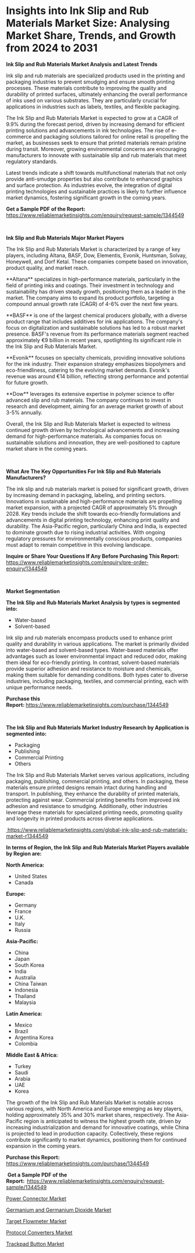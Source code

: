 <p><h1>Insights into Ink Slip and Rub Materials Market Size: Analysing Market Share, Trends, and Growth from 2024 to 2031</h1></p><p><strong>Ink Slip and Rub Materials Market Analysis and Latest Trends</strong></p>
<p><p>Ink slip and rub materials are specialized products used in the printing and packaging industries to prevent smudging and ensure smooth printing processes. These materials contribute to improving the quality and durability of printed surfaces, ultimately enhancing the overall performance of inks used on various substrates. They are particularly crucial for applications in industries such as labels, textiles, and flexible packaging.</p><p>The Ink Slip and Rub Materials Market is expected to grow at a CAGR of 9.9% during the forecast period, driven by increasing demand for efficient printing solutions and advancements in ink technologies. The rise of e-commerce and packaging solutions tailored for online retail is propelling the market, as businesses seek to ensure that printed materials remain pristine during transit. Moreover, growing environmental concerns are encouraging manufacturers to innovate with sustainable slip and rub materials that meet regulatory standards.</p><p>Latest trends indicate a shift towards multifunctional materials that not only provide anti-smudge properties but also contribute to enhanced graphics and surface protection. As industries evolve, the integration of digital printing technologies and sustainable practices is likely to further influence market dynamics, fostering significant growth in the coming years.</p></p>
<p><strong>Get a Sample PDF of the Report:&nbsp;</strong> <a href="https://www.reliablemarketinsights.com/enquiry/request-sample/1344549?utm_campaign=1282&utm_medium=2&utm_source=Github&utm_content=ia&utm_term=30092024&utm_id=ink-slip-and-rub-materials">https://www.reliablemarketinsights.com/enquiry/request-sample/1344549</a></p>
<p>&nbsp;</p>
<p><strong>Ink Slip and Rub Materials Major Market Players</strong></p>
<p><p>The Ink Slip and Rub Materials Market is characterized by a range of key players, including Altana, BASF, Dow, Elementis, Evonik, Huntsman, Solvay, Honeywell, and Dorf Ketal. These companies compete based on innovation, product quality, and market reach.</p><p>**Altana** specializes in high-performance materials, particularly in the field of printing inks and coatings. Their investment in technology and sustainability has driven steady growth, positioning them as a leader in the market. The company aims to expand its product portfolio, targeting a compound annual growth rate (CAGR) of 4-6% over the next few years.</p><p>**BASF** is one of the largest chemical producers globally, with a diverse product range that includes additives for ink applications. The company's focus on digitalization and sustainable solutions has led to a robust market presence. BASF's revenue from its performance materials segment reached approximately €9 billion in recent years, spotlighting its significant role in the Ink Slip and Rub Materials Market.</p><p>**Evonik** focuses on specialty chemicals, providing innovative solutions for the ink industry. Their expansion strategy emphasizes biopolymers and eco-friendliness, catering to the evolving market demands. Evonik's revenue was around €14 billion, reflecting strong performance and potential for future growth.</p><p>**Dow** leverages its extensive expertise in polymer science to offer advanced slip and rub materials. The company continues to invest in research and development, aiming for an average market growth of about 3-5% annually.</p><p>Overall, the Ink Slip and Rub Materials Market is expected to witness continued growth driven by technological advancements and increasing demand for high-performance materials. As companies focus on sustainable solutions and innovation, they are well-positioned to capture market share in the coming years.</p></p>
<p>&nbsp;</p>
<p><strong>What Are The Key Opportunities For Ink Slip and Rub Materials Manufacturers?</strong></p>
<p><p>The ink slip and rub materials market is poised for significant growth, driven by increasing demand in packaging, labeling, and printing sectors. Innovations in sustainable and high-performance materials are propelling market expansion, with a projected CAGR of approximately 5% through 2028. Key trends include the shift towards eco-friendly formulations and advancements in digital printing technology, enhancing print quality and durability. The Asia-Pacific region, particularly China and India, is expected to dominate growth due to rising industrial activities. With ongoing regulatory pressures for environmentally conscious products, companies must adapt to remain competitive in this evolving landscape.</p></p>
<p><strong>Inquire or Share Your Questions If Any Before Purchasing This Report:</strong> <a href="https://www.reliablemarketinsights.com/enquiry/pre-order-enquiry/1344549?utm_campaign=1282&utm_medium=2&utm_source=Github&utm_content=ia&utm_term=30092024&utm_id=ink-slip-and-rub-materials">https://www.reliablemarketinsights.com/enquiry/pre-order-enquiry/1344549</a></p>
<p>&nbsp;</p>
<p><strong>Market Segmentation</strong></p>
<p><strong>The Ink Slip and Rub Materials Market Analysis by types is segmented into:</strong></p>
<p><ul><li>Water-based</li><li>Solvent-based</li></ul></p>
<p><p>Ink slip and rub materials encompass products used to enhance print quality and durability in various applications. The market is primarily divided into water-based and solvent-based types. Water-based materials offer advantages such as lower environmental impact and reduced odor, making them ideal for eco-friendly printing. In contrast, solvent-based materials provide superior adhesion and resistance to moisture and chemicals, making them suitable for demanding conditions. Both types cater to diverse industries, including packaging, textiles, and commercial printing, each with unique performance needs.</p></p>
<p><strong>Purchase this Report:&nbsp;</strong><a href="https://www.reliablemarketinsights.com/purchase/1344549?utm_campaign=1282&utm_medium=2&utm_source=Github&utm_content=ia&utm_term=30092024&utm_id=ink-slip-and-rub-materials">https://www.reliablemarketinsights.com/purchase/1344549</a></p>
<p>&nbsp;</p>
<p><strong>The Ink Slip and Rub Materials Market Industry Research by Application is segmented into:</strong></p>
<p><ul><li>Packaging</li><li>Publishing</li><li>Commercial Printing</li><li>Others</li></ul></p>
<p><p>The Ink Slip and Rub Materials Market serves various applications, including packaging, publishing, commercial printing, and others. In packaging, these materials ensure printed designs remain intact during handling and transport. In publishing, they enhance the durability of printed materials, protecting against wear. Commercial printing benefits from improved ink adhesion and resistance to smudging. Additionally, other industries leverage these materials for specialized printing needs, promoting quality and longevity in printed products across diverse applications.</p></p>
<p><a href="https://www.reliablemarketinsights.com/global-ink-slip-and-rub-materials-market-r1344549?utm_campaign=1282&utm_medium=2&utm_source=Github&utm_content=ia&utm_term=30092024&utm_id=ink-slip-and-rub-materials">&nbsp;https://www.reliablemarketinsights.com/global-ink-slip-and-rub-materials-market-r1344549</a></p>
<p><strong>In terms of Region, the Ink Slip and Rub Materials Market Players available by Region are:</strong></p>
<p>
    <p> <strong> North America: </strong>
        <ul>
            <li>United States</li>
            <li>Canada</li>
        </ul>
        </p> 
    <p> <strong> Europe: </strong>
        <ul>
            <li>Germany</li>
            <li>France</li>
            <li>U.K.</li>
            <li>Italy</li>
            <li>Russia</li>
        </ul>
        </p> 
    <p> <strong> Asia-Pacific: </strong>
        <ul>
            <li>China</li>
            <li>Japan</li>
            <li>South Korea</li>
            <li>India</li>
            <li>Australia</li>
            <li>China Taiwan</li>
            <li>Indonesia</li>
            <li>Thailand</li>
            <li>Malaysia</li>
        </ul>
        </p> 
    <p> <strong> Latin America: </strong>
        <ul>
            <li>Mexico</li>
            <li>Brazil</li>
            <li>Argentina Korea</li>
            <li>Colombia</li>
        </ul>
        </p> 
    <p> <strong> Middle East & Africa: </strong>
        <ul>
            <li>Turkey</li>
            <li>Saudi</li>
            <li>Arabia</li>
            <li>UAE</li>
            <li>Korea</li>
        </ul>
    </p>
    </p>
<p><p>The growth of the Ink Slip and Rub Materials Market is notable across various regions, with North America and Europe emerging as key players, holding approximately 35% and 30% market shares, respectively. The Asia-Pacific region is anticipated to witness the highest growth rate, driven by increasing industrialization and demand for innovative coatings, while China is projected to lead in production capacity. Collectively, these regions contribute significantly to market dynamics, positioning them for continued expansion in the coming years.</p></p>
<p><strong>Purchase this Report: </strong><a href="https://www.reliablemarketinsights.com/purchase/1344549?utm_campaign=1282&utm_medium=2&utm_source=Github&utm_content=ia&utm_term=30092024&utm_id=ink-slip-and-rub-materials">https://www.reliablemarketinsights.com/purchase/1344549</a></p>
<p>&nbsp;<strong>Get a Sample PDF of the Report:&nbsp;&nbsp;</strong><a href="https://www.reliablemarketinsights.com/enquiry/request-sample/1344549?utm_campaign=1282&utm_medium=2&utm_source=Github&utm_content=ia&utm_term=30092024&utm_id=ink-slip-and-rub-materials">https://www.reliablemarketinsights.com/enquiry/request-sample/1344549</a></p>
<p><strong></strong></p>
<p><p><a href="https://www.linkedin.com/pulse/power-connector-market-size-growth-trends-industry-analysis-pkcxe?utm_campaign=1282&utm_medium=2&utm_source=Github&utm_content=ia&utm_term=30092024&utm_id=ink-slip-and-rub-materials">Power Connector Market</a></p><p><a href="https://github.com/guneycigdem35/Market-Research-Report-List-5/blob/main/germanium-and-germanium-dioxide-market.md?utm_campaign=1282&utm_medium=2&utm_source=Github&utm_content=ia&utm_term=30092024&utm_id=ink-slip-and-rub-materials">Germanium and Germanium Dioxide Market</a></p><p><a href="https://issuu.com/reportprime-2/docs/target-flowmeter-market-size-2030.p_6ddac83e8760a0?utm_campaign=1282&utm_medium=2&utm_source=Github&utm_content=ia&utm_term=30092024&utm_id=ink-slip-and-rub-materials">Target Flowmeter Market</a></p><p><a href="https://www.linkedin.com/pulse/protocol-converters-market-trends-regional-insights-forecasted-zd5pe?utm_campaign=1282&utm_medium=2&utm_source=Github&utm_content=ia&utm_term=30092024&utm_id=ink-slip-and-rub-materials">Protocol Converters Market</a></p><p><a href="https://issuu.com/reportprime-2/docs/trackpad-button-market-size-2030.pp_ee23fba0cbfae2?utm_campaign=1282&utm_medium=2&utm_source=Github&utm_content=ia&utm_term=30092024&utm_id=ink-slip-and-rub-materials">Trackpad Button Market</a></p></p>